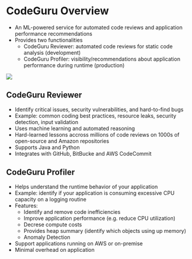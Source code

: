 # CodeGuru Overview


- An ML-powered service for automated code reviews and application performance recommendations
- Provides two functionalities
    - CodeGuru Reviewer: automated code reviews for static code analysis (development)
    - CodeGuru Profiler: visibility/recommendations about application performance during runtime (production)

![](2022-04-21-09-58-18.png)

## CodeGuru Reviewer

- Identify critical issues, security vulnerabilities, and hard-to-find bugs
- Example: common coding best practices, resource leaks, security detection, input validation
- Uses machine learning and automated reasoning
- Hard-learned lessons accross millions of code reviews on 1000s of open-source and Amazon repositories
- Supports Java and Python
- Integrates with GitHub, BitBucke and AWS CodeCommit

## CodeGuru Profiler

- Helps understand the runtime behavior of your application
- Example: identify if your application is consuming excessive CPU capacity on a logging routine
- Features:
    - Identify and remove code inefficiencies
    - Improve application performance (e.g. reduce CPU utilization)
    - Decrese compute costs
    - Provides heap summary (identify which objects using up memory)
    - Anomaly Detection
- Support applications running on AWS or on-premise
- Minimal overhead on application